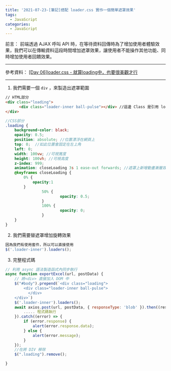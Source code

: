 ```yaml
---
title: '2021-07-23-[筆記]搭配 loader.css 實作一個簡單遮罩效果'
tags:
  - JavaScript
categories:
  - JavaScript
---
```

前言：
前端透過 AJAX 呼叫 API 時，在等待資料回傳時為了增加使用者體驗效果，我們可以在傳輸資料這段時間增加遮罩效果，讓使用者不能操作其他功能、同時增加使用者回饋效果。

<!-- more -->
---
參考資料：
[[Day 06]loader.css - 就算loading中，也要很美觀才行](https://ithelp.ithome.com.tw/articles/10185191)

---

1. 我們需要一個 `div` ，來製造出遮罩範圍
```html
// HTML部分
<div class="loading">
      <div class="loader-inner ball-pulse"></div> //這邊 Class 是引用 loader.css class
</div>
```

```scss
//CSS部分
.loading {
    background-color: black;
    opacity: 0.5;
    position: absolute; //位置漂浮在網頁上
    top: 0;  //如此位置會固定在左上角
    left: 0;
    width: 100vw; //可視寬度
    height: 100vh; //可視高度
    z-index: 999;
    animation: closeLoading 3s 1 ease-out forwards; //遮罩上新增動畫漸層效果
    @keyframes closeLoading {
        0% {
            opacity:1
        }
				50% {
						opacity: 0.5;
				}
				100% {
						opacity: 0;
				}
    }
}
```

2. 我們需要替遮罩增加旋轉效果

```jsx
因為我們有使用套件，所以可以直接使用
$('.loader-inner').loaders();
```

3. 完整程式碼
```jsx
// 利用 async 語法製造函式內同步執行
async function exportExcel(url, postData) {
    // 將<div> 直接加入 DOM 中
    $("#body").prepend(`<div class="loading">
        <div class="loader-inner ball-pulse">
          </div>
    </div>`)
    $('.loader-inner').loaders();
    await axios.post(url, postData, { responseType: 'blob' }).then((res) => {
        ..... 程式碼執行
    }).catch((error) => {
        if (error.response) {
            alert(error.response.data);
        } else {
            alert(error.message);
        }
    });
    //在將 DIV 移除
    $(".loading").remove();

}
```